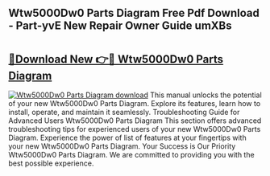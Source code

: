 ## Wtw5000Dw0 Parts Diagram Free Pdf Download - Part-yvE New Repair Owner Guide umXBs

# <h2><a href="http://dflkvc.blite.top/?on=Wtw5000Dw0+Parts+Diagram">🔗Download New 👉🔴 Wtw5000Dw0 Parts Diagram</a></h2>

[![Wtw5000Dw0 Parts Diagram download](https://i.imgur.com/lujVjoI.png)](http://dflkvc.blite.top/?on=Wtw5000Dw0+Parts+Diagram)
This manual unlocks the potential of your new Wtw5000Dw0 Parts Diagram. Explore its features, learn how to install, operate, and maintain it seamlessly. Troubleshooting Guide for Advanced Users Wtw5000Dw0 Parts Diagram This section offers advanced troubleshooting tips for experienced users of your new Wtw5000Dw0 Parts Diagram. Experience the power of list of features at your fingertips with your new Wtw5000Dw0 Parts Diagram. Your Success is Our Priority Wtw5000Dw0 Parts Diagram. We are committed to providing you with the best possible experience.
